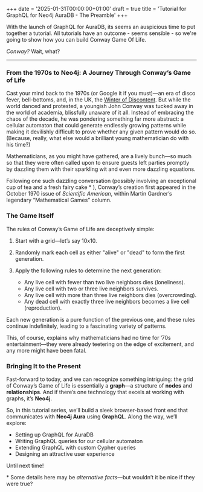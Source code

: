 +++
date = '2025-01-31T00:00:00+01:00'
draft = true
title = 'Tutorial for GraphQL for Neo4j AuraDB - The Preamble'
+++

With the launch of GraphQL for AuraDB, its seems an auspicious time to put together a tutorial. All tutorials have an outcome - seems sensible - so we're going to show how you can build Conway Game Of Life.

_Conway?_ Wait, what?

---

### From the 1970s to Neo4j: A Journey Through Conway’s Game of Life

Cast your mind back to the 1970s (or Google it if you must)—an era of disco fever, bell-bottoms, and, in the UK, the [Winter of Discontent](https://en.wikipedia.org/wiki/Winter_of_Discontent). But while the world danced and protested, a youngish John Conway was tucked away in the world of academia, blissfully unaware of it all. Instead of embracing the chaos of the decade, he was pondering something far more abstract: a cellular automaton that could generate endlessly growing patterns while making it devilishly difficult to prove whether any given pattern would do so. (Because, really, what else would a brilliant young mathematician do with his time?)

Mathematicians, as you might have gathered, are a lively bunch—so much so that they were often called upon to ensure guests left parties promptly by dazzling them with their sparkling wit and even more dazzling equations.

Following one such dazzling conversation (possibly involving an exceptional cup of tea and a fresh fairy cake \* ), Conway’s creation first appeared in the October 1970 issue of _Scientific American_, within Martin Gardner’s legendary “Mathematical Games” column.

### The Game Itself

The rules of Conway’s Game of Life are deceptively simple:

1. Start with a grid—let’s say 10x10.
2. Randomly mark each cell as either "alive" or "dead" to form the first generation.
3. Apply the following rules to determine the next generation:

   - Any live cell with fewer than two live neighbors dies (loneliness).
   - Any live cell with two or three live neighbors survives.
   - Any live cell with more than three live neighbors dies (overcrowding).
   - Any dead cell with exactly three live neighbors becomes a live cell (reproduction).

Each new generation is a pure function of the previous one, and these rules continue indefinitely, leading to a fascinating variety of patterns.

This, of course, explains why mathematicians had no time for ’70s entertainment—they were already teetering on the edge of excitement, and any more might have been fatal.

### Bringing It to the Present

Fast-forward to today, and we can recognize something intriguing: the grid of Conway’s Game of Life is essentially a **graph**—a structure of **nodes** and **relationships**. And if there’s one technology that excels at working with graphs, it’s **Neo4j**.

So, in this tutorial series, we’ll build a sleek browser-based front end that communicates with **Neo4j Aura** using **GraphQL**. Along the way, we’ll explore:

- Setting up GraphQL for AuraDB
- Writing GraphQL queries for our cellular automaton
- Extending GraphQL with custom Cypher queries
- Designing an attractive user experience

Until next time!

\* Some details here may be _alternative facts_—but wouldn’t it be nice if they were true?
